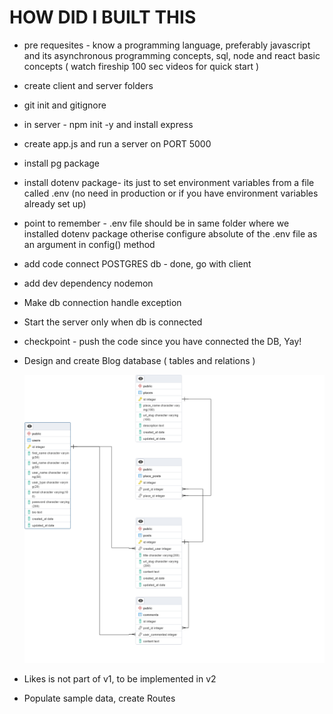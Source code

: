 # HOW DID I BUILT THIS

- pre requesites - know a programming language, preferably javascript and its asynchronous programming concepts, sql, node and react basic concepts ( watch fireship 100 sec videos for quick start )

- create client and server folders
- git init and gitignore
- in server - npm init -y and install express
- create app.js and run a server on PORT 5000
- install pg package
- install dotenv package- its just to set environment variables from a file called .env (no need in production or if you have environment variables already set up)
- point to remember - .env file should be in same folder where we installed dotenv package otherise configure absolute of the .env file as an argument in config() method
- add code connect POSTGRES db - done, go with client
- add dev dependency nodemon
- Make db connection handle exception
- Start the server only when db is connected
- checkpoint - push the code since you have connected the DB, Yay!
- Design and create Blog database ( tables and relations )

  ![Alt text](./travel_db_design_V1.png)

- Likes is not part of v1, to be implemented in v2
- Populate sample data, create Routes
